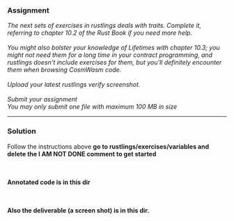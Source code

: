 ### Assignment
<i>
The next sets of exercises in rustlings deals with traits. Complete it, referring to chapter 10.2 of the Rust Book if you need more help.
<br/> <br/> 
You might also bolster your knowledge of Lifetimes with chapter 10.3; you might not need them for a long time in your contract programming, and rustlings doesn't include exercises for them, but you'll definitely encounter them when browsing CosmWasm code.
<br/> <br/> 
Upload your latest rustlings verify screenshot.
<br/> <br/> 
Submit your assignment<br/>
You may only submit one file with maximum 100 MB in size
</i>
<hr/>

### Solution
Follow the instructions above
<b>go to rustlings/exercises/variables and delete the I AM NOT DONE comment to get started</b>


<br/> <br/> 
<b>Annotated code is in this dir<b>


<br/> <br/> 
Also the deliverable (a screen shot) is in this dir.
